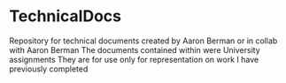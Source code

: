 # TechnicalDocs
Repository for technical documents created by Aaron Berman or in collab with Aaron Berman
The documents contained within were University assignments
They are for use only for representation on work I have previously completed
